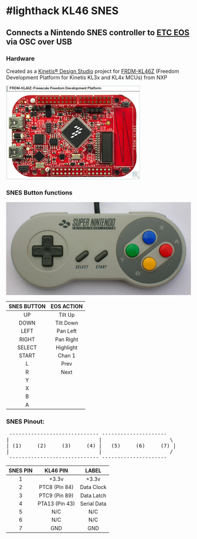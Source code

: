 # #lighthack KL46 SNES

## Connects a Nintendo SNES controller to [ETC EOS](http://www.etcconnect.com) via OSC over USB

### Hardware
Created as a [Kinetis® Design Studio](https://www.nxp.com/products/wireless-connectivity/zigbee/kinetis-design-studio-integrated-development-environment-ide:KDS_IDE) project for [FRDM-KL46Z](https://www.nxp.com/products/processors-and-microcontrollers/arm-based-processors-and-mcus/kinetis-cortex-m-mcus/l-seriesultra-low-powerm0-plus/freedom-development-platform-for-kinetis-kl3x-and-kl4x-mcus:FRDM-KL46Z) (Freedom Development Platform for Kinetis KL3x and KL4x MCUs) from NXP

![Picture of FRDM-KL46Z](FRDM-KL46Z_BDTN.jpg "FRDM-KL46Z")

### SNES Button functions
![Picture of SNES Controller](SNES_Controller.jpg "SNES Controller")

| SNES BUTTON   | EOS ACTION    | 
|:-------------:|:-------------:|
| UP            | Tilt Up       |
| DOWN          | Tilt Down     |
| LEFT          | Pan Left      |
| RIGHT         | Pan Right     |
| SELECT        | Highlight     |
| START         | Chan 1        |
| L             | Prev          |
| R             | Next          |
| Y             |               |
| X             |               |
| B             |               |
| A             |               |

### SNES Pinout:
<pre>
 ----------------------------- ---------------------
|                             |                      \
| (1)     (2)     (3)     (4) |   (5)     (6)     (7) |
|                             |                      /
 ----------------------------- ---------------------</pre>
| SNES PIN      | KL46 PIN      | LABEL      |
|:-------------:|:-------------:|:----------:|
| 1             | +3.3v         | +3.3v      |
| 2             | PTC8 (Pin 84) | Data Clock |
| 3             | PTC9 (Pin 89) | Data Latch |
| 4             | PTA13 (Pin 43)| Serial Data|
| 5             | N/C           | N/C        |
| 6             | N/C           | N/C        |
| 7             | GND           | GND        |
